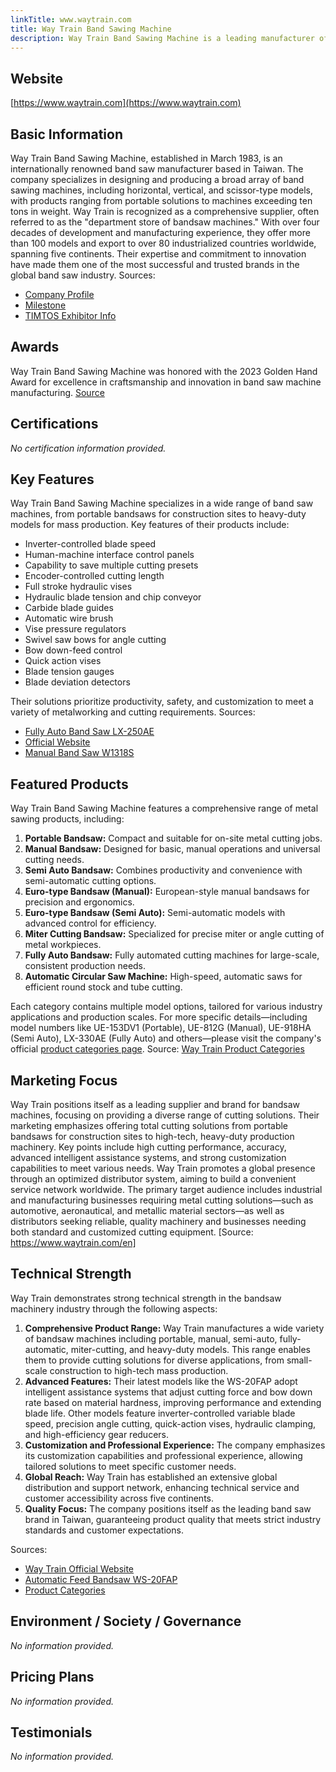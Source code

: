 ```yaml
---
linkTitle: www.waytrain.com
title: Way Train Band Sawing Machine
description: Way Train Band Sawing Machine is a leading manufacturer of industrial band sawing machines, offering a diverse range of precision saws for global markets since 1983. With over 100 models, it serves clients in more than 80 countries across five continents.
---
```


## Website
[https://www.waytrain.com](https://www.waytrain.com)

## Basic Information
Way Train Band Sawing Machine, established in March 1983, is an internationally renowned band saw manufacturer based in Taiwan. The company specializes in designing and producing a broad array of band sawing machines, including horizontal, vertical, and scissor-type models, with products ranging from portable solutions to machines exceeding ten tons in weight. Way Train is recognized as a comprehensive supplier, often referred to as the "department store of bandsaw machines." With over four decades of development and manufacturing experience, they offer more than 100 models and export to over 80 industrialized countries worldwide, spanning five continents. Their expertise and commitment to innovation have made them one of the most successful and trusted brands in the global band saw industry.
Sources:
- [Company Profile](https://www.waytrain.com/en/abouts/company-profile)
- [Milestone](https://smp.waytrain.com/en/about-categories/milestone/)
- [TIMTOS Exhibitor Info](https://www.timtos.com.tw/en/exhibitor/D70C29F33F8E56DD8C1B4D8A72774119/info.html)

## Awards
Way Train Band Sawing Machine was honored with the 2023 Golden Hand Award for excellence in craftsmanship and innovation in band saw machine manufacturing.
[Source](https://www.waytrain.com/en/news/congratulations-to-way-train-industries-co-ltd-for-winning-the-2023-golden-hand-award)

## Certifications
*No certification information provided.*

## Key Features
Way Train Band Sawing Machine specializes in a wide range of band saw machines, from portable bandsaws for construction sites to heavy-duty models for mass production. Key features of their products include:
- Inverter-controlled blade speed
- Human-machine interface control panels
- Capability to save multiple cutting presets
- Encoder-controlled cutting length
- Full stroke hydraulic vises
- Hydraulic blade tension and chip conveyor
- Carbide blade guides
- Automatic wire brush
- Vise pressure regulators
- Swivel saw bows for angle cutting
- Bow down-feed control
- Quick action vises
- Blade tension gauges
- Blade deviation detectors

Their solutions prioritize productivity, safety, and customization to meet a variety of metalworking and cutting requirements.
Sources:
- [Fully Auto Band Saw LX-250AE](https://www.waytrain.com/en/products/fully-auto-band-saw-lx-250ae)
- [Official Website](https://www.waytrain.com/)
- [Manual Band Saw W1318S](https://www.waytrain.com/en/products/manual-band-saw-single-angle-cutting-w1318s)

## Featured Products
Way Train Band Sawing Machine features a comprehensive range of metal sawing products, including:

1. **Portable Bandsaw:** Compact and suitable for on-site metal cutting jobs.
2. **Manual Bandsaw:** Designed for basic, manual operations and universal cutting needs.
3. **Semi Auto Bandsaw:** Combines productivity and convenience with semi-automatic cutting options.
4. **Euro-type Bandsaw (Manual):** European-style manual bandsaws for precision and ergonomics.
5. **Euro-type Bandsaw (Semi Auto):** Semi-automatic models with advanced control for efficiency.
6. **Miter Cutting Bandsaw:** Specialized for precise miter or angle cutting of metal workpieces.
7. **Fully Auto Bandsaw:** Fully automated cutting machines for large-scale, consistent production needs.
8. **Automatic Circular Saw Machine:** High-speed, automatic saws for efficient round stock and tube cutting.

Each category contains multiple model options, tailored for various industry applications and production scales. For more specific details—including model numbers like UE-153DV1 (Portable), UE-812G (Manual), UE-918HA (Semi Auto), LX-330AE (Fully Auto) and others—please visit the company's official [product categories page](https://www.waytrain.com/en/product-categories/band-saw-machines).
Source: [Way Train Product Categories](https://www.waytrain.com/en/product-categories/band-saw-machines)

## Marketing Focus
Way Train positions itself as a leading supplier and brand for bandsaw machines, focusing on providing a diverse range of cutting solutions. Their marketing emphasizes offering total cutting solutions from portable bandsaws for construction sites to high-tech, heavy-duty production machinery. Key points include high cutting performance, accuracy, advanced intelligent assistance systems, and strong customization capabilities to meet various needs. Way Train promotes a global presence through an optimized distributor system, aiming to build a convenient service network worldwide. The primary target audience includes industrial and manufacturing businesses requiring metal cutting solutions—such as automotive, aeronautical, and metallic material sectors—as well as distributors seeking reliable, quality machinery and businesses needing both standard and customized cutting equipment.
[Source: https://www.waytrain.com/en]

## Technical Strength
Way Train demonstrates strong technical strength in the bandsaw machinery industry through the following aspects:

1. **Comprehensive Product Range:** Way Train manufactures a wide variety of bandsaw machines including portable, manual, semi-auto, fully-automatic, miter-cutting, and heavy-duty models. This range enables them to provide cutting solutions for diverse applications, from small-scale construction to high-tech mass production.
2. **Advanced Features:** Their latest models like the WS-20FAP adopt intelligent assistance systems that adjust cutting force and bow down rate based on material hardness, improving performance and extending blade life. Other models feature inverter-controlled variable blade speed, precision angle cutting, quick-action vises, hydraulic clamping, and high-efficiency gear reducers.
3. **Customization and Professional Experience:** The company emphasizes its customization capabilities and professional experience, allowing tailored solutions to meet specific customer needs.
4. **Global Reach:** Way Train has established an extensive global distribution and support network, enhancing technical service and customer accessibility across five continents.
5. **Quality Focus:** The company positions itself as the leading band saw brand in Taiwan, guaranteeing product quality that meets strict industry standards and customer expectations.

Sources:
- [Way Train Official Website](https://www.waytrain.com/)
- [Automatic Feed Bandsaw WS-20FAP](https://www.waytrain.com/en/products/automatic-feed-bandsaw-ws-20fap)
- [Product Categories](https://www.waytrain.com/en/product-categories/band-saw-machines)

## Environment / Society / Governance
*No information provided.*

## Pricing Plans
*No information provided.*

## Testimonials
*No information provided.*